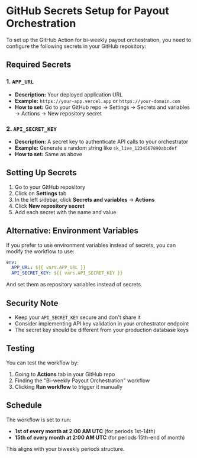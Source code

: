 # GitHub Secrets Setup for Payout Orchestration

To set up the GitHub Action for bi-weekly payout orchestration, you need to configure the following secrets in your GitHub repository:

## Required Secrets

### 1. `APP_URL`
- **Description:** Your deployed application URL
- **Example:** `https://your-app.vercel.app` or `https://your-domain.com`
- **How to set:** Go to your GitHub repo → Settings → Secrets and variables → Actions → New repository secret

### 2. `API_SECRET_KEY`
- **Description:** A secret key to authenticate API calls to your orchestrator
- **Example:** Generate a random string like `sk_live_1234567890abcdef`
- **How to set:** Same as above

## Setting Up Secrets

1. Go to your GitHub repository
2. Click on **Settings** tab
3. In the left sidebar, click **Secrets and variables** → **Actions**
4. Click **New repository secret**
5. Add each secret with the name and value

## Alternative: Environment Variables

If you prefer to use environment variables instead of secrets, you can modify the workflow to use:

```yaml
env:
  APP_URL: ${{ vars.APP_URL }}
  API_SECRET_KEY: ${{ vars.API_SECRET_KEY }}
```

And set them as repository variables instead of secrets.

## Security Note

- Keep your `API_SECRET_KEY` secure and don't share it
- Consider implementing API key validation in your orchestrator endpoint
- The secret key should be different from your production database keys

## Testing

You can test the workflow by:
1. Going to **Actions** tab in your GitHub repo
2. Finding the "Bi-weekly Payout Orchestration" workflow
3. Clicking **Run workflow** to trigger it manually

## Schedule

The workflow is set to run:
- **1st of every month at 2:00 AM UTC** (for periods 1st-14th)
- **15th of every month at 2:00 AM UTC** (for periods 15th-end of month)

This aligns with your biweekly periods structure.
